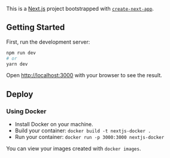 This is a [Next.js](https://nextjs.org/) project bootstrapped with [`create-next-app`](https://github.com/vercel/next.js/tree/canary/packages/create-next-app).

## Getting Started

First, run the development server:

```bash
npm run dev
# or
yarn dev
```

Open [http://localhost:3000](http://localhost:3000) with your browser to see the result.

## Deploy

### Using Docker

- Install Docker on your machine.
- Build your container: `docker build -t nextjs-docker .`
- Run your container: `docker run -p 3000:3000 nextjs-docker`

You can view your images created with `docker images`.
